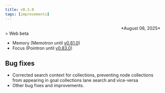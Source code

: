 ```yaml
---
title: v0.3.0
tags: [improvements]
---
```

<div align="right">*August 08, 2025*</div>
> Web beta

- Memory (Memotron until [v0.61.0](/changelog/memotron/2025/Q3/v0.61.0))
- Focus (Pointron until [v0.83.0](/changelog/pointron/2025/Q3/v0.83.0))


## Bug fixes
- Corrected search context for collections, preventing node collections from appearing in goal collections lane search and vice-versa
- Other bug fixes and improvements.
